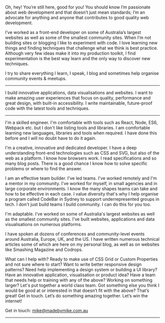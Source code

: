 Oh, hey! You’re still here, good for you! You should know I’m passionate about web development and that doesn’t just mean standards; I’m an advocate for anything and anyone that contributes to good quality web development.

I’ve worked as a front-end developer on some of Australia’s largest websites as well as some of the smallest community sites. When I’m not building sites or blogging I like to experiment with code. I love learning new things and finding techniques that challenge what we think is best practice. Although very few ideas make it into my production toolkit, I find experimentation is the best way learn and the only way to discover new techniques.

I try to share everything I learn, I speak, I blog and sometimes help organise community events & meetups.

------

I build innovative applications, data visualisations and websites. I want to make amazing user experiences that focus on quality, performance and great design, with built-in accessibility. I write maintainable, future-proof code with the latest tools and techniques.

------

I'm a skilled engineer. I'm comfortable with tools such as React, Node, ES6, Webpack etc. but I don't like listing tools and libraries. I am comfortable learning new languages, libraries and tools when required. I have done this before and I will no doubt have to do it again.

I'm a creative, innovative and dedicated developer. I have a deep understanding front-end technologies such as CSS and SVG, but also of the web as a platform. I know how browsers work. I read specifications and so many blog posts. There is a good chance I know how to solve specific problems or where to find the answer.

I am an effective team builder. I've led teams. I've worked remotely and I'm a mentor in my community. I've worked for myself, in small agencies and in large corporate environments. I know the many shapes teams can take and how to be effective in each case. I value diversity that's why I help organise a program called CodeBar in Sydney to support underrepresented groups in tech. I don't just build teams I build community. I can do this for you too.

I'm adaptable. I've worked on some of Australia's largest websites as well as the smallest community sites. I've built websites, applications and data visualisations on numerous platforms.

I have spoken at dozens of conferences and community-level events around Australia, Europe, UK, and the US. I have written numerous technical articles some of which are here on my personal blog, as well as on websites like Smashing Magazine and Codrops.

What can I help with?
Ready to make use of CSS Grid or Custom Properties and not sure where to start?
Want to write better responsive design patterns?
Need help implementing a design system or building a UI library?
Have an innovative application, visualisation or product idea?
Have a team that needs help or training with any of the above?
Working on something larger? Let's put together a world class team.
Got something else you think I would be good at or interested in that doesn’t fit with the above? That’s great! Get in touch. Let’s do something amazing together. Let’s win the internet!

Get in touch: mike@madebymike.com.au


------